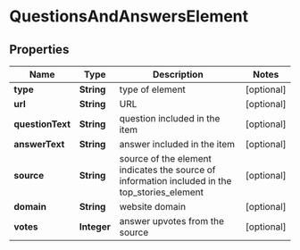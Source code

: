 

# QuestionsAndAnswersElement


## Properties

| Name | Type | Description | Notes |
|------------ | ------------- | ------------- | -------------|
|**type** | **String** | type of element |  [optional] |
|**url** | **String** | URL |  [optional] |
|**questionText** | **String** | question included in the item |  [optional] |
|**answerText** | **String** | answer included in the item |  [optional] |
|**source** | **String** | source of the element indicates the source of information included in the top_stories_element |  [optional] |
|**domain** | **String** | website domain |  [optional] |
|**votes** | **Integer** | answer upvotes from the source |  [optional] |



